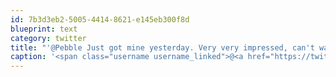 ```yaml
---
id: 7b3d3eb2-5005-4414-8621-e145eb300f8d
blueprint: text
category: twitter
title: "'@Pebble Just got mine yesterday. Very very impressed, can't wait to start writing apps!"
caption: '<span class="username username_linked">@<a href="https://twitter.com/Pebble" title="Pebble">Pebble</a></span> Just got mine yesterday. Very very impressed, can''t wait to start writing apps!'
---
```

